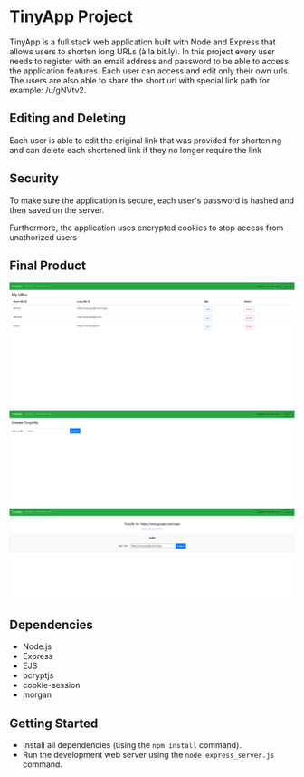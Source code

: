 # TinyApp Project

TinyApp is a full stack web application built with Node and Express that allows users to shorten long URLs (à la bit.ly).
In this project every user needs to register with an email address and password to be able to access the application features. Each user can access and edit only their own urls. The users are also able to share the short url with special link path for example: /u/gNVtv2.

## Editing and Deleting

Each user is able to edit the original link that was provided for shortening and can delete each shortened link if they no longer require the link

## Security

To make sure the application is secure, each user's password is hashed and then saved on the server.

Furthermore, the application uses encrypted cookies to stop access from unathorized users

## Final Product

![Screenshot of url page](https://github.com/hoomili/tinyapp/blob/master/docs/urls-page.png?raw=true)
!["screenshot of new url creation page"](https://github.com/hoomili/tinyapp/blob/master/docs/new-url-page.png?raw=true)
!["screenshot of new url edit page"](https://github.com/hoomili/tinyapp/blob/master/docs/edit-url-page.png?raw=true)

## Dependencies

- Node.js
- Express
- EJS
- bcryptjs
- cookie-session
- morgan

## Getting Started

- Install all dependencies (using the `npm install` command).
- Run the development web server using the `node express_server.js` command.